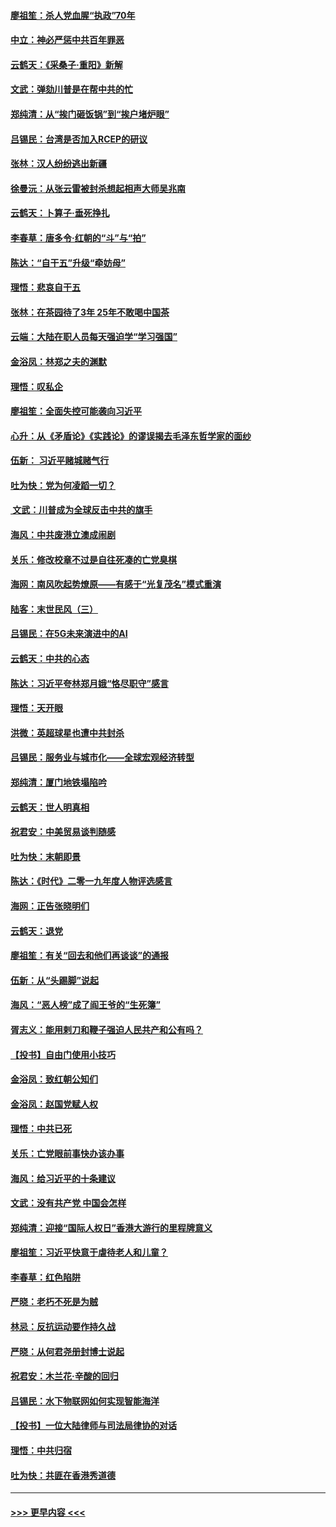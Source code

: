 #### [廖祖笙：杀人党血腥“执政”70年](../pages/nsc993/n11745144.md?t=12260622) 
#### [中立：神必严惩中共百年罪恶](../pages/nsc993/n11744970.md?t=12260622) 
#### [云鹤天：《采桑子‧重阳》新解](../pages/nsc993/n11744948.md?t=12260622) 
#### [文武：弹劾川普是在帮中共的忙](../pages/nsc993/n11744758.md?t=12260622) 
#### [郑纯清：从“挨门砸饭锅”到“挨户堵炉眼”](../pages/nsc993/n11744745.md?t=12260622) 
#### [吕锡民：台湾是否加入RCEP的研议](../pages/nsc993/n11744701.md?t=12260622) 
#### [张林：汉人纷纷逃出新疆](../pages/nsc993/n11743530.md?t=12260622) 
#### [徐曼沅：从张云雷被封杀想起相声大师吴兆南](../pages/nsc993/n11741816.md?t=12260622) 
#### [云鹤天：卜算子‧垂死挣扎](../pages/nsc993/n11739956.md?t=12260622) 
#### [李春草：唐多令‧红朝的“斗”与“拍”](../pages/nsc993/n11739830.md?t=12260622) 
#### [陈达：“自干五”升级“牵妨母”](../pages/nsc993/n11739724.md?t=12260622) 
#### [理悟：悲哀自干五](../pages/nsc993/n11739547.md?t=12260622) 
#### [张林：在茶园待了3年 25年不敢喝中国茶](../pages/nsc993/n11739240.md?t=12260622) 
#### [云端：大陆在职人员每天强迫学“学习强国”](../pages/nsc993/n11738735.md?t=12260622) 
#### [金浴凤：林郑之夫的渊默](../pages/nsc993/n11737735.md?t=12260622) 
#### [理悟：叹私企](../pages/nsc993/n11737715.md?t=12260622) 
#### [廖祖笙：全面失控可能袭向习近平](../pages/nsc993/n11737704.md?t=12260622) 
#### [心升：从《矛盾论》《实践论》的谬误揭去毛泽东哲学家的面纱](../pages/nsc993/n11736962.md?t=12260622) 
#### [伍新： 习近平赌城赌气行](../pages/nsc993/n11736929.md?t=12260622) 
#### [吐为快：党为何凌蹈一切？](../pages/nsc993/n11736915.md?t=12260622) 
#### [ 文武：川普成为全球反击中共的旗手](../pages/nsc993/n11736882.md?t=12260622) 
#### [海风：中共废港立澳成闹剧](../pages/nsc993/n11735857.md?t=12260622) 
#### [关乐：修改校章不过是自往死凑的亡党臭棋](../pages/nsc993/n11735097.md?t=12260622) 
#### [海网：南风吹起势燎原——有感于“光复茂名”模式重演](../pages/nsc993/n11732308.md?t=12260622) 
#### [陆客：末世民风（三）](../pages/nsc993/n11732211.md?t=12260622) 
#### [吕锡民：在5G未来演进中的AI](../pages/nsc993/n11730010.md?t=12260622) 
#### [云鹤天：中共的心态](../pages/nsc993/n11729906.md?t=12260622) 
#### [陈达：习近平夸林郑月娥“恪尽职守”感言](../pages/nsc993/n11729881.md?t=12260622) 
#### [理悟：天开眼](../pages/nsc993/n11729699.md?t=12260622) 
#### [洪微：英超球星也遭中共封杀](../pages/nsc993/n11727243.md?t=12260622) 
#### [吕锡民：服务业与城市化——全球宏观经济转型](../pages/nsc993/n11725845.md?t=12260622) 
#### [郑纯清：厦门地铁塌陷吟](../pages/nsc993/n11725813.md?t=12260622) 
#### [云鹤天：世人明真相](../pages/nsc993/n11725621.md?t=12260622) 
#### [祝君安：中美贸易谈判随感](../pages/nsc993/n11725609.md?t=12260622) 
#### [吐为快：末朝即景](../pages/nsc993/n11723365.md?t=12260622) 
#### [陈达：《时代》二零一九年度人物评选感言](../pages/nsc993/n11723337.md?t=12260622) 
#### [海网：正告张晓明们](../pages/nsc993/n11723228.md?t=12260622) 
#### [云鹤天：退党](../pages/nsc993/n11723056.md?t=12260622) 
#### [廖祖笙：有关“回去和他们再谈谈”的通报](../pages/nsc993/n11722442.md?t=12260622) 
#### [伍新：从“头踢脚”说起](../pages/nsc993/n11722429.md?t=12260622) 
#### [海风：“恶人榜”成了阎王爷的“生死簿”](../pages/nsc993/n11722272.md?t=12260622) 
#### [胥志义：能用剌刀和鞭子强迫人民共产和公有吗？](../pages/nsc993/n11720569.md?t=12260622) 
#### [【投书】自由门使用小技巧](../pages/nsc993/n11720180.md?t=12260622) 
#### [金浴凤：致红朝公知们](../pages/nsc993/n11720563.md?t=12260622) 
#### [金浴凤：赵国党赋人权](../pages/nsc993/n11720533.md?t=12260622) 
#### [理悟：中共已死](../pages/nsc993/n11720233.md?t=12260622) 
#### [关乐：亡党眼前事快办该办事](../pages/nsc993/n11719160.md?t=12260622) 
#### [海风：给习近平的十条建议](../pages/nsc993/n11717616.md?t=12260622) 
#### [文武：没有共产党 中国会怎样](../pages/nsc993/n11717584.md?t=12260622) 
#### [郑纯清：迎接“国际人权日”香港大游行的里程牌意义](../pages/nsc993/n11717417.md?t=12260622) 
#### [廖祖笙：习近平快意于虐待老人和儿童？](../pages/nsc993/n11715313.md?t=12260622) 
#### [李春草：红色陷阱](../pages/nsc993/n11715029.md?t=12260622) 
#### [严晓：老朽不死是为贼](../pages/nsc993/n11712910.md?t=12260622) 
#### [林忌：反抗运动要作持久战](../pages/nsc993/n11712623.md?t=12260622) 
#### [严晓：从何君尧册封博士说起](../pages/nsc993/n11712465.md?t=12260622) 
#### [祝君安：木兰花·辛酸的回归](../pages/nsc993/n11712381.md?t=12260622) 
#### [吕锡民：水下物联网如何实现智能海洋](../pages/nsc993/n11711158.md?t=12260622) 
#### [【投书】一位大陆律师与司法局律协的对话](../pages/nsc993/n11709675.md?t=12260622) 
#### [理悟：中共归宿](../pages/nsc993/n11710059.md?t=12260622) 
#### [吐为快：共匪在香港秀道德](../pages/nsc993/n11709979.md?t=12260622) 

----
#### [ >>> 更早内容 <<< ](../indexes/nsc993-earlier.md)

